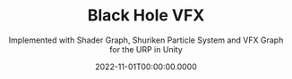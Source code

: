 ---
date: '2022-11-01T00:00:00.0000'
priority: -6
videosNames:
  - 1.mp4
  - 2.mp4
imagesNames:
  - 21.jpg
  - 20.jpg
  - 19.jpg
  - 18.jpg
  - 17.jpg
  - 16.jpg
  - 15.jpg
  - 10.jpg
  - 9.jpg
  - 8.jpg
  - 7.jpg
  - 6.jpg
  - 5.jpg
  - 4.jpg
  - 3.jpg
  - 2.jpg
  - 1.jpg
youtubeVideoIds:
  - -5LGCh8JF5g
title: Black Hole VFX
subtitle: Implemented with Shader Graph, Shuriken Particle System and VFX Graph
  for the URP in Unity
implementationDetails:
  - Grabbing the pixels from the Color Buffer from the Opaque Texture using the
    Scene Color node.
  - Noise texture to distort the Screen Position and then use it to sample the
    Scene Color texture, generating an effect similar to a Heat distortion.
  - Twirl distortion and 2D rotation to make the Noise texture have a rotation
    twirl shape.
  - Implementing a basic Fresnel Shader to draw the core of the Black Hole.
  - Using HDR color and intensity to generate Glow effects, using the Bloom post
    processing effect.
  - Creating a twirl texture to add color to the twirl distortion effect.
  - Shuriken Particle System to spawn some additive twirl textures on the
    accretion disc.
  - VFX Graph to render small particles that rotate and collapse into the center
    of the black hole.
tags:
  - Shader Graph
  - VFX Graph
  - URP
  - VFX
  - Particle System
technology: UnityEngine
category: Visual Effects
---